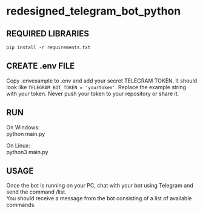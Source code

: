 # redesigned_telegram_bot_python

## REQUIRED LIBRARIES
``pip install -r requirements.txt``

## CREATE .env FILE
Copy .envexample to .env and add your secret TELEGRAM TOKEN.
It should look like `TELEGRAM_BOT_TOKEN = 'yourtoken'`.
Replace the example string with your token.
Never push your token to your repository or share it.


## RUN
On Windows:  
python main.py

On Linux:  
python3 main.py 

## USAGE
Once the bot is running on your PC, chat with your bot using Telegram and send the command /list.  
You should receive a message from the bot consisting of a list of available commands.



